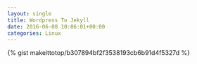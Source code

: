 ```yaml
---
layout: single                                                                                                              
title: Wordpress To Jekyll                                                                                                                       
date: 2016-06-08 10:06:01+00:00                                                                                                                        
categories: Linux                                                                                                                
---                                                                                                                              
```


{% gist makeittotop/b307894bf2f3538193cb6b91d4f5327d %}                                                                                                           

